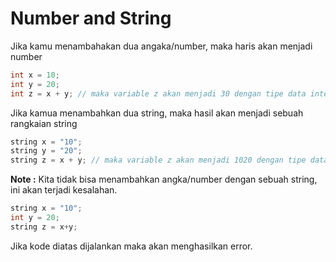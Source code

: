 # Number and String

Jika kamu menambahakan dua angaka/number, maka haris akan menjadi number

```cpp
int x = 10;
int y = 20;
int z = x + y; // maka variable z akan menjadi 30 dengan tipe data integer
```

Jika kamua menambahkan dua string, maka hasil akan menjadi sebuah rangkaian string

```cpp
string x = "10";
string y = "20";
string z = x + y; // maka variable z akan menjadi 1020 dengan tipe data string
```

**Note :** Kita tidak bisa menambahkan angka/number dengan sebuah string, ini akan terjadi kesalahan.

```cpp
string x = "10";
int y = 20;
string z = x+y;
```

Jika kode diatas dijalankan maka akan menghasilkan error.